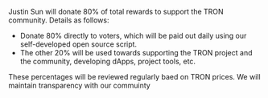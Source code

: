 Justin Sun will donate 80% of total rewards to support the TRON community. Details as follows:

- Donate 80% directly to voters, which will be paid out daily using our self-developed open source script.
- The other 20% will be used towards supporting the TRON project and the community, developing dApps, project tools, etc.

These percentages will be reviewed regularly baed on TRON prices. We will maintain transparency with our commuinty
